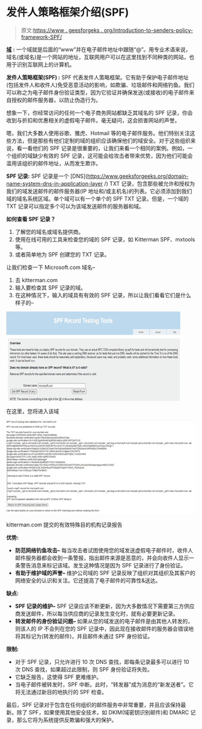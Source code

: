 # 发件人策略框架介绍(SPF)

> 原文:[https://www . geesforgeks . org/introduction-to-senders-policy-framework-SPF/](https://www.geeksforgeeks.org/introduction-to-senders-policy-framework-spf/)

[**域**](https://www.geeksforgeeks.org/introduction-to-domain-name/) **:**
一个域就是后面的“www”并在电子邮件地址中跟随“@”。用专业术语来说，域名(或域名)是一个网站的地址，互联网用户可以在这里找到不同种类的网站，也用于识别互联网上的计算机。

**发件人策略框架(SPF) :**
SPF 代表发件人策略框架。它有助于保护电子邮件地址(包括发件人和收件人)免受恶意活动的影响，如欺骗、垃圾邮件和网络钓鱼。我们可以称之为电子邮件身份验证类型，因为它验证并确保发送(或接收)的电子邮件来自授权的邮件服务器，以防止伪造行为。

想象一下，你经常访问的任何一个电子商务网站都缺乏其域名的 SPF 记录，你会收到与折扣和优惠相关的虚假电子邮件。毫无疑问，这会损害网站的声誉。

嗯，我们大多数人使用谷歌、雅虎、Hotmail 等的电子邮件服务。他们特别关注这些方法，但是那些有他们定制的域的组织应该确保他们的域安全。对于这些组织来说，看一看他们的 SPF 记录是很重要的，让我们来看一个相同的案例。例如，一个组织的域缺少有效的 SPF 记录，这可能会给攻击者带来优势，因为他们可能会滥用该组织的邮件地址，从而发生欺诈。

**SPF 记录:**
SPF 记录是一个 [DNS](https://www.geeksforgeeks.org/domain-name-system-dns-in-application-layer /) TXT 记录，包含那些被允许和授权为我们的域发送邮件的邮件服务器(IP 地址和/或主机名)的列表。它必须添加到我们域的域名系统区域。单个域可以有一个单个的 SPF TXT 记录。但是，一个域的 TXT 记录可以指定多个可以为该域发送邮件的服务器和域。

**如何查看 SPF 记录？**

1.  了解您的域名或域名提供商。
2.  使用在线可用的工具来检查您的域的 SPF 记录，如 Kitterman SPF、mxtools 等。
3.  或者简单地为 SPF 创建您的 TXT 记录。

让我们检查一下 Microsoft.com 域名–

1.  去 kitterman.com
2.  输入要检查其 SPF 记录的域。
3.  在这种情况下，输入的域具有有效的 SPF 记录，所以让我们看看它们是什么样子的–

![](img/a57fc12d0baacce631bd96c8bde29da5.png)

在这里，您将进入该域

![](img/aa22e5e5e0c069a03d480762866d18b0.png)

kitterman.com 提交的有效特殊目的机构记录报告

**优势:**

*   **防范网络钓鱼攻击–**
    每当攻击者试图使用您的域发送虚假电子邮件时，收件人邮件服务器都会收到一条警报，指出邮件来源是恶意的，并会向收件人显示一条警告消息来标记该域。发生这种情况是因为 SPF 记录进行了身份验证。
*   **有助于维护域的声誉–**
    维护公司域的 SPF 记录反映了组织对其组织及其客户的网络安全的认识和关注。它还提高了电子邮件的可靠性&送达。

**缺点:**

*   **SPF 记录的维护–**
    SPF 记录应该不断更新，因为大多数情况下需要第三方供应商发送邮件，所以每当供应商的记录发生变化时，就有必要更新记录。
*   **转发邮件的身份验证问题–**
    如果从您的域发送的电子邮件是由其他人转发的，则该人的 IP 不会列在您的 SPF 记录中，因此现在接收邮件的服务器会错误地将其标记为(转发的邮件)，并且邮件未通过 SPF 身份验证。

**限制:**

*   对于 SPF 记录，只允许进行 10 次 DNS 查找，即每条记录最多可以进行 10 次 DNS 查找，如果超过此限制，则 SPF 身份验证将失败。
*   它缺乏报告，这使得 SPF 更难维护。
*   当电子邮件被转发时，SPF 中断。此时，“转发器”成为消息的“新发送者”。它将无法通过新目的地执行的 SPF 检查。

最后，SPF 记录对于包含在任何组织的邮件服务中非常重要，并且应该保持最新。除了 SPF，如果使用其他安全技术，如 DKIM(域密钥识别邮件)和 DMARC 记录，那么它将为系统提供反欺骗和强大的保护。